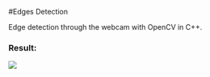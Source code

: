 #Edges Detection
<p>Edge detection through the webcam with OpenCV in C++.</p>
<h3>Result:</h3>
<img src="https://raw.githubusercontent.com/0Skywalker/OpenCV-Examples/master/Edges_detection/result.PNG"/>